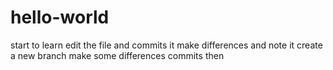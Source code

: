 # hello-world
start to learn
edit the file and commits it
make differences and note it
create a new branch
make some differences
commits then
